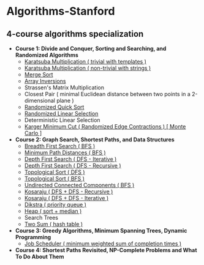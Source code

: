 # Algorithms-Stanford
## 4-course algorithms specialization
* **Course 1: Divide and Conquer, Sorting and Searching, and Randomized Algorithms**
  * [Karatsuba Multiplication ( trivial with templates )]( https://github.com/claytonjwong/Algorithms-Stanford/blob/master/course1/karatsuba_multiplication/main.cpp )
  * [Karatsuba Multiplication ( non-trivial with strings )]( https://github.com/claytonjwong/Algorithms-Stanford/blob/master/course1/karatsuba_multi_string/main.cpp )
  * [Merge Sort]( https://github.com/claytonjwong/Algorithms-Stanford/blob/master/course1/merge_sort/main.cpp )
  * [Array Inversions]( https://github.com/claytonjwong/Algorithms-Stanford/blob/master/course1/array_inversions/main.cpp )
  * Strassen's Matrix Multiplication
  * Closest Pair ( minimal Euclidean distance between two points in a 2-dimensional plane )
  * [Randomized Quick Sort]( https://github.com/claytonjwong/Algorithms-Stanford/blob/master/course1/quick_sort/main.cpp )
  * [Randomized Linear Selection]( https://github.com/claytonjwong/Algorithms-Stanford/blob/master/course1/r_select/main.cpp )
  * Deterministic Linear Selection
  * [Karger Minimum Cut ( Randomized Edge Contractions ) [ Monte Carlo ]]( https://github.com/claytonjwong/Algorithms-Stanford/tree/master/course1/karger_min_cut/main.cpp )
* **Course 2: Graph Search, Shortest Paths, and Data Structures**
  * [Breadth First Search ( BFS )]( https://github.com/claytonjwong/Algorithms-Stanford/tree/master/course2/bfs/main.cpp )
  * [Minimum Path Distances ( BFS )]( https://github.com/claytonjwong/Algorithms-Stanford/tree/master/course2/bfs_min_path_dist/main.cpp )
  * [Depth First Search ( DFS - Iterative )]( https://github.com/claytonjwong/Algorithms-Stanford/tree/master/course2/dfs/main.cpp )
  * [Depth First Search ( DFS - Recursive )]( https://github.com/claytonjwong/Algorithms-Stanford/tree/master/course2/dfs_rec/main.cpp )
  * [Topological Sort ( DFS )]( https://github.com/claytonjwong/Algorithms-Stanford/blob/master/course2/topo_sort/main.cpp )
  * [Topological Sort ( BFS )]( https://github.com/claytonjwong/Algorithms-Stanford/blob/master/course2/topo_sort_prune_bfs/main.cpp )
  * [Undirected Connected Components ( BFS )]( https://github.com/claytonjwong/Algorithms-Stanford/blob/master/course2/ucc/main.cpp )
  * [Kosaraju ( DFS + DFS - Recursive )]( https://github.com/claytonjwong/Algorithms-Stanford/blob/master/course2/kosaraju_rec/main.cpp )
  * [Kosaraju ( DFS + DFS - Iterative )]( https://github.com/claytonjwong/Algorithms-Stanford/blob/master/course2/kosaraju_itr/main.cpp )
  * [Dikstra ( priority queue )]( https://github.com/claytonjwong/Algorithms-Stanford/blob/master/course2/dikstra_priority_queue/main.cpp )
  * [Heap ( sort + median )]( https://github.com/claytonjwong/Algorithms-Stanford/blob/master/course2/heap/main.cpp )
  * Search Trees
  * [Two Sum ( hash table )]( https://github.com/claytonjwong/Algorithms-Stanford/blob/master/course2/two_sum/main.cpp )
* **Course 3: Greedy Algorithms, Minimum Spanning Trees, Dynamic Programming**
  * [Job Scheduler ( minimum weighted sum of completion times )]( https://github.com/claytonjwong/Algorithms-Stanford/blob/master/course3/schedule_jobs/main.cpp )
* **Course 4: Shortest Paths Revisited, NP-Complete Problems and What To Do About Them**
